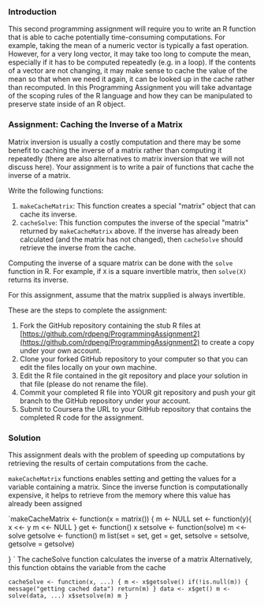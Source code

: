 ### Introduction

This second programming assignment will require you to write an R
function that is able to cache potentially time-consuming computations.
For example, taking the mean of a numeric vector is typically a fast
operation. However, for a very long vector, it may take too long to
compute the mean, especially if it has to be computed repeatedly (e.g.
in a loop). If the contents of a vector are not changing, it may make
sense to cache the value of the mean so that when we need it again, it
can be looked up in the cache rather than recomputed. In this
Programming Assignment you will take advantage of the scoping rules of
the R language and how they can be manipulated to preserve state inside
of an R object.


### Assignment: Caching the Inverse of a Matrix

Matrix inversion is usually a costly computation and there may be some
benefit to caching the inverse of a matrix rather than computing it
repeatedly (there are also alternatives to matrix inversion that we will
not discuss here). Your assignment is to write a pair of functions that
cache the inverse of a matrix.

Write the following functions:

1.  `makeCacheMatrix`: This function creates a special "matrix" object
    that can cache its inverse.
2.  `cacheSolve`: This function computes the inverse of the special
    "matrix" returned by `makeCacheMatrix` above. If the inverse has
    already been calculated (and the matrix has not changed), then
    `cacheSolve` should retrieve the inverse from the cache.

Computing the inverse of a square matrix can be done with the `solve`
function in R. For example, if `X` is a square invertible matrix, then
`solve(X)` returns its inverse.

For this assignment, assume that the matrix supplied is always
invertible.

These are the steps to complete the assignment:

1.  Fork the GitHub repository containing the stub R files at
    [https://github.com/rdpeng/ProgrammingAssignment2](https://github.com/rdpeng/ProgrammingAssignment2)
    to create a copy under your own account.
2.  Clone your forked GitHub repository to your computer so that you can
    edit the files locally on your own machine.
3.  Edit the R file contained in the git repository and place your
    solution in that file (please do not rename the file).
4.  Commit your completed R file into YOUR git repository and push your
    git branch to the GitHub repository under your account.
5.  Submit to Coursera the URL to your GitHub repository that contains
    the completed R code for the assignment.

### Solution

This assignment deals with the problem of speeding up
computations by retrieving the results of certain computations
from the cache.


`makeCacheMatrix` functions enables setting and getting
the values for a variable containing a matrix.
Since the inverse function is computationally expensive,
it helps to retrieve from the memory where this value has already been assigned

`makeCacheMatrix <- function(x = matrix()) {
	m <- NULL
	set <- function(y){
		x <<- y
		m <<- NULL
	}
	get <- function() x
	setsolve <- function(solve) m <<-solve
	getsolve <- function() m
	list(set = set, get = get, 
		setsolve = setsolve, 
		getsolve = getsolve)
	
}
`
The cacheSolve function calculates the inverse of a matrix
Alternatively, this  function obtains the variable from the cache

`cacheSolve <- function(x, ...) {
	m <- x$getsolve()
	if(!is.null(m)) {
		message("getting cached data")
		return(m)
      }
	data <- x$get()
	m <- solve(data, ...)
	x$setsolve(m)
	m
}`

